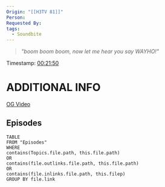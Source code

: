 ```yaml
---
Origin: "[[H3TV 81]]"
Person: 
Requested By: 
tags:
  - Soundbite
---
```

> *"boom boom boom, now let me hear you say WAYHO!"*

Timestamp: [00:21:50](https://www.youtube.com/watch?v=bD3yMLPhozo&t=1309s)

# ADDITIONAL INFO
[OG Video](https://www.youtube.com/watch?v=wXKKlNoNdQY)

## Episodes
``` dataview
TABLE
FROM "Episodes"
WHERE 
contains(Topics.file.path, this.file.path) 
OR 
contains(file.outlinks.file.path, this.file.path)
OR
contains(file.inlinks.file.path, this.filep)
GROUP BY file.link
```